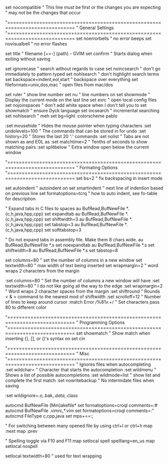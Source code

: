 set nocompatible    " This line must be first or the changes you are expecting
                    " may not be the changes that occur

"=============================================================================
" General Settings
"=============================================================================
set noerrorbells        " no error beeps
set novisualbell        " no error flashes

set title               " filename [+=-] (path) - GVIM
set confirm             " Starts dialog when exiting without saving

set ignorecase			" search without regards to case
set noincsearch			" don't go immediately to pattern typed
set nohlsearch			" don't highlight search terms
set backspace=indent,eol,start  " backspace over everything
set fileformats=unix,dos,mac    " open files from mac/dos

set ruler	            " show line number
set nu 			        " line numbers on
set showmode            " Display the current mode on the last line
set exrc                        " open local config files
set nojoinspaces                " don't add white space when I don't tell you to
set showmatch                   " ensure Dyck language
set incsearch                   " incremental searching
set nohlsearch                  " meh
set bg=light
:colorscheme pablo

:set mousehide	        " Hides the mouse pointer when typing characters
:set undolevels=100     " The commands that can be stored in for undo
:set history=20	        " Stores the last 20 ':' commands
:set nolist	            " Tabs are not shown as <TABS> and EOL as <EOL>
:set matchtime=2        " Tenths of seconds to show matching pairs
:set splitbelow         " Extra window open below the current window

"=============================================================================
" Formating Options
"=============================================================================
set bs=2			    " fix backspacing in insert mode

set autoindent			" autoindent on
set smartindent         " next line of indention based on previous line
set formatoptions=tcrq	" how to auto indent, see fo-table for description

" Expand tabs in C files to spaces
au BufRead,BufNewFile *.{c,h,java,hpp,cpp} set expandtab
au BufRead,BufNewFile *.{c,h,java,hpp,cpp} set shiftwidth=3
au BufRead,BufNewFile *.{c,h,java,hpp,cpp} set tabstop=3
au BufRead,BufNewFile *.{c,h,java,hpp,cpp} set softtabstop=3

" Do not expand tabs in assembly file.  Make them 8 chars wide.
au BufRead,BufNewFile *.s set noexpandtab
au BufRead,BufNewFile *.s set shiftwidth=8
au BufRead,BufNewFile *.s set tabstop=8

set columns=80			" set the number of columns in a new window
set textwidth=80		" max width of text being inserted
set wrapmargin=2		" word wraps 2 characters from the margin

:set columns=80         " Set the number of columns a new window will have
:set textwidth=80       " I do not like going all the way to the edge 
:set wrapmargin=2       " Word wraps 2 character spaces from the margin
:set shiftround         " Rounds < & > command to the nearest mod of shiftwidth
:set scrolloff=12       " Number of lines to keep around cursor
:match Error /\%81v.\+/ " Set characters pass 80 to different color 

"=============================================================================
" Programming Options
"=============================================================================
set showmatch          " Show match when inserting {}, [], or ()'s
syntax on 
set cin

"=============================================================================
" Misc
"=============================================================================
" Ignores files when autocompleting      
:set wildchar=<Tab>     " Character that starts the autocompletion
:set wildmenu           " Shows a list of possible autocompletions
:set wildmode=list      " show list and complete the first match 
:set nowritebackup      " No intermidate files when saving

:set wildignore=*.o,*.bak,*.data,*.class

autocmd BufNewFile [Mm]akefile* set formatoptions=croql comments=:#
autocmd BufNewFile .vimrc,*.vim set formatoptions=croql comments=:\"
autocmd FileType c,cpp,java set mps+==:;

" For switching between many opened file by using ctrl+l or ctrl+h
map <C-J> :next <CR>
map <C-K> :prev <CR>

" Spelling toggle via F10 and F11
map <F10> <Esc>setlocal spell spelllang=en_us<CR>
map <F11> <Esc>setlocal nospell<CR>

setlocal textwidth=80           " used for text wrapping
